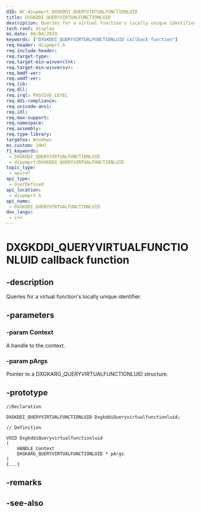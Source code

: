 ```yaml
---
UID: NC:dispmprt.DXGKDDI_QUERYVIRTUALFUNCTIONLUID
title: DXGKDDI_QUERYVIRTUALFUNCTIONLUID
description: Queries for a virtual function's locally unique identifier.
tech.root: display
ms.date: 04/04/2019
keywords: ["DXGKDDI_QUERYVIRTUALFUNCTIONLUID callback function"]
req.header: dispmprt.h
req.include-header: 
req.target-type: 
req.target-min-winverclnt: 
req.target-min-winversvr: 
req.kmdf-ver: 
req.umdf-ver: 
req.lib: 
req.dll: 
req.irql: PASSIVE_LEVEL
req.ddi-compliance: 
req.unicode-ansi: 
req.idl: 
req.max-support: 
req.namespace: 
req.assembly: 
req.type-library: 
targetos: Windows
ms.custom: 19H1
f1_keywords:
 - DXGKDDI_QUERYVIRTUALFUNCTIONLUID
 - dispmprt/DXGKDDI_QUERYVIRTUALFUNCTIONLUID
topic_type:
 - apiref
api_type:
 - UserDefined
api_location:
 - dispmprt.h
api_name:
 - DXGKDDI_QUERYVIRTUALFUNCTIONLUID
dev_langs:
 - c++
---
```


# DXGKDDI_QUERYVIRTUALFUNCTIONLUID callback function


## -description

Queries for a virtual function's locally unique identifier.

## -parameters

### -param Context

A handle to the context.

### -param pArgs

Pointer to a DXGKARG_QUERYVIRTUALFUNCTIONLUID structure.

## -prototype

```
//Declaration

DXGKDDI_QUERYVIRTUALFUNCTIONLUID DxgkddiQueryvirtualfunctionluid; 

// Definition

VOID DxgkddiQueryvirtualfunctionluid 
(
	HANDLE Context
	DXGKARG_QUERYVIRTUALFUNCTIONLUID * pArgs
)
{...}

```

## -remarks

## -see-also

